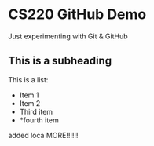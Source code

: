 # CS220 GitHub Demo

Just experimenting with Git & GitHub

## This is a subheading

This is a list:
* Item 1
* Item 2
* Third item
* *fourth item


added loca
MORE!!!!!!
